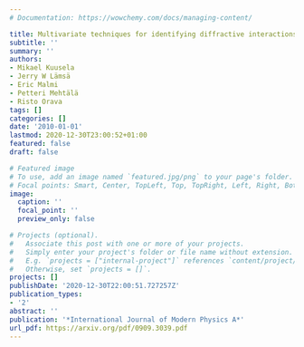 ```yaml
---
# Documentation: https://wowchemy.com/docs/managing-content/

title: Multivariate techniques for identifying diffractive interactions at the LHC
subtitle: ''
summary: ''
authors:
- Mikael Kuusela
- Jerry W Lämsä
- Eric Malmi
- Petteri Mehtälä
- Risto Orava
tags: []
categories: []
date: '2010-01-01'
lastmod: 2020-12-30T23:00:52+01:00
featured: false
draft: false

# Featured image
# To use, add an image named `featured.jpg/png` to your page's folder.
# Focal points: Smart, Center, TopLeft, Top, TopRight, Left, Right, BottomLeft, Bottom, BottomRight.
image:
  caption: ''
  focal_point: ''
  preview_only: false

# Projects (optional).
#   Associate this post with one or more of your projects.
#   Simply enter your project's folder or file name without extension.
#   E.g. `projects = ["internal-project"]` references `content/project/deep-learning/index.md`.
#   Otherwise, set `projects = []`.
projects: []
publishDate: '2020-12-30T22:00:51.727257Z'
publication_types:
- '2'
abstract: ''
publication: '*International Journal of Modern Physics A*'
url_pdf: https://arxiv.org/pdf/0909.3039.pdf
---
```

